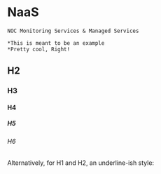 # NaaS

	NOC Monitoring Services & Managed Services
	
	*This is meant to be an example
	*Pretty cool, Right!
	
## H2
### H3
#### H4
##### H5
###### H6

Alternatively, for H1 and H2, an underline-ish style:


